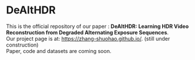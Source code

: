 # DeAltHDR
This is the official repository of our paper : **DeAltHDR: Learning HDR Video Reconstruction from Degraded Alternating Exposure Sequences**. \
Our project page is at: https://zhang-shuohao.github.io/. (still under construction) \
Paper, code and datasets are coming soon.
